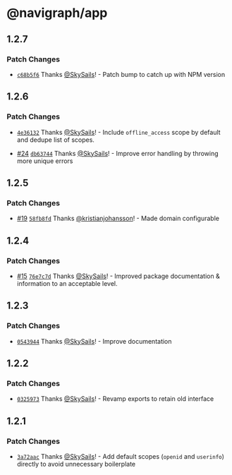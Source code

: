 # @navigraph/app

## 1.2.7

### Patch Changes

- [`c68b5f6`](https://github.com/Navigraph/navigraph-js-sdk/commit/c68b5f609d1026a31019c50a1edca81cca711af9) Thanks [@SkySails](https://github.com/SkySails)! - Patch bump to catch up with NPM version

## 1.2.6

### Patch Changes

- [`4e36132`](https://github.com/Navigraph/navigraph-js-sdk/commit/4e36132bdd1a0aae1ef428ff32553c7b656ae85d) Thanks [@SkySails](https://github.com/SkySails)! - Include `offline_access` scope by default and dedupe list of scopes.

* [#24](https://github.com/Navigraph/navigraph-js-sdk/pull/24) [`db63744`](https://github.com/Navigraph/navigraph-js-sdk/commit/db637448dfcbefc0ad8d11fc76a18ed2bff8f6b0) Thanks [@SkySails](https://github.com/SkySails)! - Improve error handling by throwing more unique errors

## 1.2.5

### Patch Changes

- [#19](https://github.com/Navigraph/navigraph-js-sdk/pull/19) [`58fb8fd`](https://github.com/Navigraph/navigraph-js-sdk/commit/58fb8fd8a9da0301a7a67a787f69c83b9ce171a6) Thanks [@kristianjohansson](https://github.com/kristianjohansson)! - Made domain configurable

## 1.2.4

### Patch Changes

- [#15](https://github.com/Navigraph/navigraph-js-sdk/pull/15) [`76e7c7d`](https://github.com/Navigraph/navigraph-js-sdk/commit/76e7c7d91a6b19d6040dc5b87561e8ecde6a6af2) Thanks [@SkySails](https://github.com/SkySails)! - Improved package documentation & information to an acceptable level.

## 1.2.3

### Patch Changes

- [`0543944`](https://github.com/Navigraph/sdk/commit/0543944fce3a7a1b7824763336e8072d8f3bb17d) Thanks [@SkySails](https://github.com/SkySails)! - Improve documentation

## 1.2.2

### Patch Changes

- [`0325973`](https://github.com/Navigraph/sdk/commit/03259735f5627a6a405d527dd3ed80f0a42311b1) Thanks [@SkySails](https://github.com/SkySails)! - Revamp exports to retain old interface

## 1.2.1

### Patch Changes

- [`3a72aac`](https://github.com/Navigraph/sdk/commit/3a72aacd984c8e0ca83e7209e088d57941c72f2e) Thanks [@SkySails](https://github.com/SkySails)! - Add default scopes (`openid` and `userinfo`) directly to avoid unnecessary boilerplate
